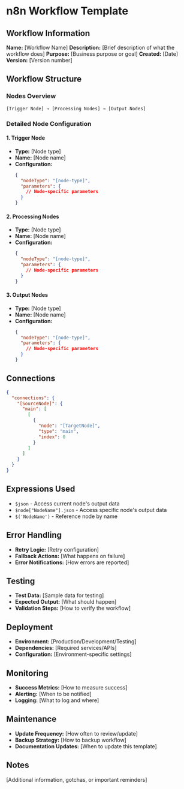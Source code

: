 # n8n Workflow Template

## Workflow Information
**Name:** [Workflow Name]
**Description:** [Brief description of what the workflow does]
**Purpose:** [Business purpose or goal]
**Created:** [Date]
**Version:** [Version number]

## Workflow Structure

### Nodes Overview
```
[Trigger Node] → [Processing Nodes] → [Output Nodes]
```

### Detailed Node Configuration

#### 1. Trigger Node
- **Type:** [Node type]
- **Name:** [Node name]
- **Configuration:**
  ```json
  {
    "nodeType": "[node-type]",
    "parameters": {
      // Node-specific parameters
    }
  }
  ```

#### 2. Processing Nodes
- **Type:** [Node type]
- **Name:** [Node name]
- **Configuration:**
  ```json
  {
    "nodeType": "[node-type]",
    "parameters": {
      // Node-specific parameters
    }
  }
  ```

#### 3. Output Nodes
- **Type:** [Node type]
- **Name:** [Node name]
- **Configuration:**
  ```json
  {
    "nodeType": "[node-type]",
    "parameters": {
      // Node-specific parameters
    }
  }
  ```

## Connections
```json
{
  "connections": {
    "[SourceNode]": {
      "main": [
        [
          {
            "node": "[TargetNode]",
            "type": "main",
            "index": 0
          }
        ]
      ]
    }
  }
}
```

## Expressions Used
- `$json` - Access current node's output data
- `$node["NodeName"].json` - Access specific node's output data
- `$('NodeName')` - Reference node by name

## Error Handling
- **Retry Logic:** [Retry configuration]
- **Fallback Actions:** [What happens on failure]
- **Error Notifications:** [How errors are reported]

## Testing
- **Test Data:** [Sample data for testing]
- **Expected Output:** [What should happen]
- **Validation Steps:** [How to verify the workflow]

## Deployment
- **Environment:** [Production/Development/Testing]
- **Dependencies:** [Required services/APIs]
- **Configuration:** [Environment-specific settings]

## Monitoring
- **Success Metrics:** [How to measure success]
- **Alerting:** [When to be notified]
- **Logging:** [What to log and where]

## Maintenance
- **Update Frequency:** [How often to review/update]
- **Backup Strategy:** [How to backup workflow]
- **Documentation Updates:** [When to update this template]

## Notes
[Additional information, gotchas, or important reminders]
